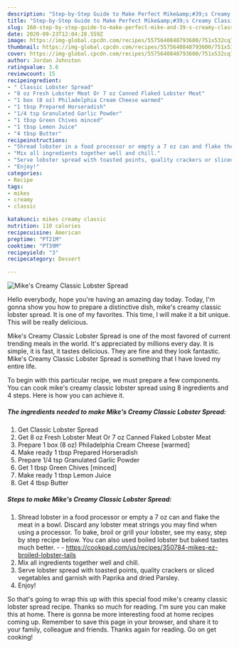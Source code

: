 ```yaml
---
description: "Step-by-Step Guide to Make Perfect Mike&amp;#39;s Creamy Classic Lobster Spread"
title: "Step-by-Step Guide to Make Perfect Mike&amp;#39;s Creamy Classic Lobster Spread"
slug: 168-step-by-step-guide-to-make-perfect-mike-and-39-s-creamy-classic-lobster-spread
date: 2020-09-23T12:04:28.559Z
image: https://img-global.cpcdn.com/recipes/5575640848793600/751x532cq70/mikes-creamy-classic-lobster-spread-recipe-main-photo.jpg
thumbnail: https://img-global.cpcdn.com/recipes/5575640848793600/751x532cq70/mikes-creamy-classic-lobster-spread-recipe-main-photo.jpg
cover: https://img-global.cpcdn.com/recipes/5575640848793600/751x532cq70/mikes-creamy-classic-lobster-spread-recipe-main-photo.jpg
author: Jordan Johnston
ratingvalue: 3.6
reviewcount: 15
recipeingredient:
- " Classic Lobster Spread"
- "8 oz Fresh Lobster Meat Or 7 oz Canned Flaked Lobster Meat"
- "1 box (8 oz) Philadelphia Cream Cheese warmed"
- "1 tbsp Prepared Horseradish"
- "1/4 tsp Granulated Garlic Powder"
- "1 tbsp Green Chives minced"
- "1 tbsp Lemon Juice"
- "4 tbsp Butter"
recipeinstructions:
- "Shread lobster in a food processor or empty a 7 oz can and flake the meat in a bowl. Discard any lobster meat strings you may find when using a processor. To bake, broil or grill your lobster, see my easy, step by step recipe below. You can also used boiled lobster but baked tastes much better.  https://cookpad.com/us/recipes/350784-mikes-ez-broiled-lobster-tails"
- "Mix all ingredients together well and chill."
- "Serve lobster spread with toasted points, quality crackers or sliced vegetables and garnish with Paprika and dried Parsley."
- "Enjoy!"
categories:
- Recipe
tags:
- mikes
- creamy
- classic

katakunci: mikes creamy classic 
nutrition: 110 calories
recipecuisine: American
preptime: "PT21M"
cooktime: "PT39M"
recipeyield: "3"
recipecategory: Dessert

---
```



![Mike&#39;s Creamy Classic Lobster Spread](https://img-global.cpcdn.com/recipes/5575640848793600/751x532cq70/mikes-creamy-classic-lobster-spread-recipe-main-photo.jpg)

Hello everybody, hope you're having an amazing day today. Today, I'm gonna show you how to prepare a distinctive dish, mike&#39;s creamy classic lobster spread. It is one of my favorites. This time, I will make it a bit unique. This will be really delicious.

Mike&#39;s Creamy Classic Lobster Spread is one of the most favored of current trending meals in the world. It's appreciated by millions every day. It is simple, it is fast, it tastes delicious. They are fine and they look fantastic. Mike&#39;s Creamy Classic Lobster Spread is something that I have loved my entire life.




To begin with this particular recipe, we must prepare a few components. You can cook mike&#39;s creamy classic lobster spread using 8 ingredients and 4 steps. Here is how you can achieve it.

<!--inarticleads1-->

##### The ingredients needed to make Mike&#39;s Creamy Classic Lobster Spread:

1. Get  Classic Lobster Spread
1. Get 8 oz Fresh Lobster Meat Or 7 oz Canned Flaked Lobster Meat
1. Prepare 1 box (8 oz) Philadelphia Cream Cheese [warmed]
1. Make ready 1 tbsp Prepared Horseradish
1. Prepare 1/4 tsp Granulated Garlic Powder
1. Get 1 tbsp Green Chives [minced]
1. Make ready 1 tbsp Lemon Juice
1. Get 4 tbsp Butter




<!--inarticleads2-->

##### Steps to make Mike&#39;s Creamy Classic Lobster Spread:

1. Shread lobster in a food processor or empty a 7 oz can and flake the meat in a bowl. Discard any lobster meat strings you may find when using a processor. To bake, broil or grill your lobster, see my easy, step by step recipe below. You can also used boiled lobster but baked tastes much better. -  - https://cookpad.com/us/recipes/350784-mikes-ez-broiled-lobster-tails
1. Mix all ingredients together well and chill.
1. Serve lobster spread with toasted points, quality crackers or sliced vegetables and garnish with Paprika and dried Parsley.
1. Enjoy!




So that's going to wrap this up with this special food mike&#39;s creamy classic lobster spread recipe. Thanks so much for reading. I'm sure you can make this at home. There is gonna be more interesting food at home recipes coming up. Remember to save this page in your browser, and share it to your family, colleague and friends. Thanks again for reading. Go on get cooking!
